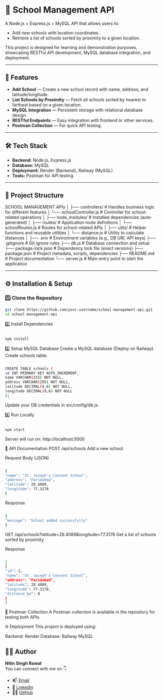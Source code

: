 # 🏫 School Management API

A Node.js + Express.js + MySQL API that allows users to:

- Add new schools with location coordinates.
- Retrieve a list of schools sorted by proximity to a given location.

This project is designed for learning and demonstration purposes, showcasing RESTful API development, MySQL database integration, and deployment.

---

## 🚀 Features

- **Add School** — Create a new school record with name, address, and latitude/longitude.
- **List Schools by Proximity** — Fetch all schools sorted by nearest to farthest based on a given location.
- **MySQL Integration** — Persistent storage with relational database design.
- **RESTful Endpoints** — Easy integration with frontend or other services.
- **Postman Collection** — For quick API testing.

---

## 🛠 Tech Stack

- **Backend:** Node.js, Express.js
- **Database:** MySQL
- **Deployment:** Render (Backend), Railway (MySQL)
- **Tools:** Postman for API testing

---

## 📂 Project Structure

SCHOOL MANAGEMENT APIs
│
├── controllers/ # Handles business logic for different features
│ └── schoolController.js # Controller for school-related operations
│
├── node_modules/ # Installed dependencies (auto-generated)
│
├── routes/ # Application route definitions
│ └── schoolRoutes.js # Routes for school-related APIs
│
├── utils/ # Helper functions and reusable utilities
│ └── distance.js # Utility to calculate distances
│
├── .env # Environment variables (e.g., DB URI, API keys)
├── .gitignore # Git ignore rules
├── db.js # Database connection and setup
├── package-lock.json # Dependency lock file (exact versions)
├── package.json # Project metadata, scripts, dependencies
├── README.md # Project documentation
└── server.js # Main entry point to start the application

---

## ⚙️ Installation & Setup

### 1️⃣ Clone the Repository

```bash
git clone https://github.com/your-username/school-management-api.git
cd school-management-api
```

2️⃣ Install Dependencies

```bash

npm install

```

3️⃣ Setup MySQL Database
Create a MySQL database (Deploy on Railway).
Create schools table:

```bash

CREATE TABLE schools (
id INT PRIMARY KEY AUTO_INCREMENT,
name VARCHAR(255) NOT NULL,
address VARCHAR(255) NOT NULL,
latitude DECIMAL(9,6) NOT NULL,
longitude DECIMAL(9,6) NOT NULL
);

```

Update your DB credentials in src/config/db.js.

4️⃣ Run Locally

```bash

npm start

```

Server will run on: http://localhost:5000

📡 API Documentation
POST /api/schools
Add a new school.

Request Body (JSON)

```bash

{
"name": "St. Joseph's Convent School",
"address": "Faridabad",
"latitude": 28.4089,
"longitude": 77.3178
}

```

Response

```bash

{
"message": "School added successfully"
}

```

GET /api/schools?latitude=28.4089&longitude=77.3178
Get a list of schools sorted by proximity.

Response

```bash

[
{
"id": 1,
"name": "St. Joseph's Convent School",
"address": "Faridabad",
"latitude": 28.4089,
"longitude": 77.3178,
"distance_km": 0
}
]

```

🧪 Postman Collection
A Postman collection is available in the repository for testing both APIs.

🌐 Deployment
This project is deployed using:

Backend: Render
Database: Railway MySQL

## 👨‍💻 Author

 **Nitin Singh Rawat** <br>
  You can connect with me on 👇
- 📬 [Email](nitinrawat2040@gmail.com)
- 💼 [LinkedIn](https://www.linkedin.com/in/nitin-singh-rawat-9594b228b)
- 🧑‍💻 [GitHub](https://github.com/nitinrawat2040)
